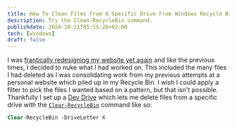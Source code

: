 ```yaml
---
title: How To Clean Files From A Specific Drive From Windows Recycle Bin
description: Try the Clean-RecycleBin command.
publishdate: 2024-10-21T05:15:26+02:00
tech: [windows]
draft: false
---
```


I was [frantically redesigning my website yet again](/content/the-classics/blog/worry-stone.md) and like the previous times, I decided to nuke what I had worked on. This included the many files I had deleted as I was consolidating work from my previous attempts at a personal website which piled up in my Recycle Bin. I wish I could apply a filter to pick the files I wanted based on a pattern, but that isn't possible. Thankfully I set up a [Dev Drive](https://learn.microsoft.com/en-us/windows/dev-drive/) which lets me delete files from a specific drive with the [`Clear-RecycleBin`](https://learn.microsoft.com/en-us/powershell/module/microsoft.powershell.management/clear-recyclebin?view=powershell-7.4) command like so:

```ps
Clear-RecycleBin -DriveLetter X
```